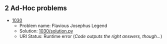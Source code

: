 ## 2 Ad-Hoc problems

- [1030](https://www.urionlinejudge.com.br/judge/en/problems/view/1030)
  - Problem name: Flavious Josephus Legend
  - Solution: [1030/solution.py](1030/solution.py)
  - URI Status: Runtime error (*Code outputs the right answers, though...*)
